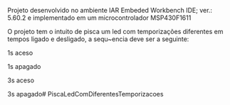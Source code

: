 Projeto desenvolvido no ambiente IAR Embeded Workbench IDE; ver.: 5.60.2 e implementado em um microcontrolador MSP430F1611

O projeto tem o intuito de pisca um led com temporizações diferentes em tempos ligado e desligado, a sequ~encia deve ser a seguinte:

1s aceso

1s apagado

3s aceso

3s apagado# PiscaLedComDiferentesTemporizacoes

